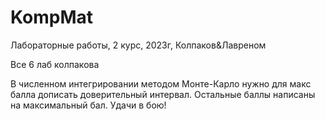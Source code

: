 # KompMat
Лабораторные работы, 2 курс, 2023г, Колпаков&Лавреном

Все 6 лаб колпакова

В численном интегрировании методом Монте-Карло нужно для макс балла дописать доверительный интервал.
Остальные баллы написаны на максимальный бал. Удачи в бою!
